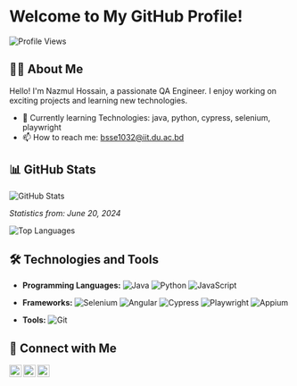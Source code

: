 # Welcome to My GitHub Profile!

![Profile Views](https://komarev.com/ghpvc/?username=YourUsername&color=blue)

## 👨‍💻 About Me

Hello! I'm Nazmul Hossain, a passionate QA Engineer. I enjoy working on exciting projects and learning new technologies.

- 🌱 Currently learning Technologies: java, python, cypress, selenium, playwright
- 📫 How to reach me: bsse1032@iit.du.ac.bd

## 📊 GitHub Stats

![GitHub Stats](https://github-readme-stats.vercel.app/api?username=Nazmul1932&show_icons=true&theme=radical)

_Statistics from: June 20, 2024_

![Top Languages](https://github-readme-stats.vercel.app/api/top-langs/?username=Nazmul1932&layout=compact&theme=radical)

## 🛠️ Technologies and Tools

- **Programming Languages:**
  ![Java](https://img.shields.io/badge/-Java-white?style=flat-square&logo=java)
  ![Python](https://img.shields.io/badge/-Python-white?style=flat-square&logo=python)
  ![JavaScript](https://img.shields.io/badge/-JavaScript-white?style=flat-square&logo=javascript)
  
- **Frameworks:**
 ![Selenium](https://img.shields.io/badge/-Selenium-white?style=flat-square&logo=selenium)
 ![Angular](https://img.shields.io/badge/-Angular-white?style=flat-square&logo=angular)
 ![Cypress](https://img.shields.io/badge/-Cypress-white?style=flat-square&logo=cypress)
 ![Playwright](https://img.shields.io/badge/-Playwright-white?style=flat-square&logo=playwright)
![Appium](https://img.shields.io/badge/-Appium-white?style=flat-square&logo=appium)
- **Tools:**
  ![Git](https://img.shields.io/badge/-Git-black?style=flat-square&logo=git)

## 🔗 Connect with Me

[<img align="left" alt="LinkedIn" width="22px" src="https://cdn.jsdelivr.net/npm/simple-icons@v3/icons/linkedin.svg" />][linkedin]
[<img align="left" alt="Twitter" width="22px" src="https://cdn.jsdelivr.net/npm/simple-icons@v3/icons/twitter.svg" />][twitter]
[<img align="left" alt="GitHub" width="22px" src="https://cdn.jsdelivr.net/npm/simple-icons@v3/icons/github.svg" />][github]

[linkedin]: https://linkedin.com/in/[(https://www.linkedin.com/in/nazmul-hossain-6a00a7209/)]
[twitter]: https://twitter.com/[YourTwitter](https://x.com/nazmulh_32)
[github]: https://github.com/Nazmul1932

